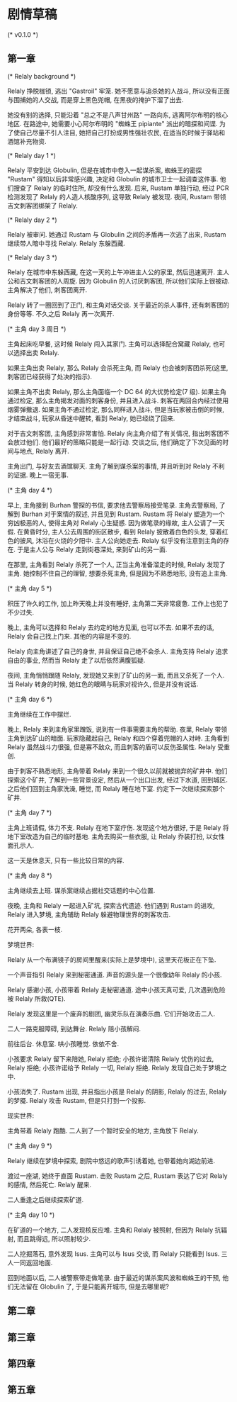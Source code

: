 # 剧情草稿

(* v0.1.0 *)

## 第一章

(* Relaly background *)

Relaly 挣脱枷锁, 逃出 "Gastroil" 牢笼. 她不愿意与追杀她的人战斗, 所以没有正面与围捕她的人交战, 而是穿上黑色兜帽, 在黑夜的掩护下溜了出去.

她没有别的选择, 只能沿着 "总之不是八声甘州路" 一路向东, 逃离阿尔布明的核心地区. 在路途中, 她需要小心阿尔布明的 "蜘蛛王 pipiante" 派出的暗探和间谍. 为了使自己尽量不引人注目, 她把自己打扮成男性强壮农民, 在适当的时候于驿站和酒馆补充物资.

(* Relaly day 1 *)

Relaly 平安到达 Globulin, 但是在城市中卷入一起谋杀案, 蜘蛛王的密探 "Rustam" 得知以后非常感兴趣, 决定和 Globulin 的城市卫士一起调查这件事. 他们搜查了 Relaly 的临时住所, 却没有什么发现. 后来, Rustam 单独行动, 经过 PCR 检测发现了 Relaly 的人造人核酸序列, 这导致 Relaly 被发现. 夜间, Rustam 带领吉文刺客团绑架了 Relaly.

(* Relaly day 2 *)

Relaly 被审问. 她通过 Rustam 与 Globulin 之间的矛盾再一次逃了出来, Rustam 继续带人暗中寻找 Relaly. Relaly 东躲西藏.

(* Relaly day 3 *)

Relaly 在城市中东躲西藏, 在这一天的上午冲进主人公的家里, 然后迅速离开. 主人公和吉文刺客团的人周旋. 因为 Globulin 的人讨厌刺客团, 所以他们实际上很被动. 主角解决了他们, 刺客团离开.

Relaly 转了一圈回到了正门, 和主角对话交谈. 关于最近的杀人事件, 还有刺客团的身份等等. 不久之后 Relaly 再一次离开.

(* 主角 day 3 周日 *)

主角起床吃早餐, 这时候 Relaly 闯入其家门. 主角可以选择配合窝藏 Relaly, 也可以选择出卖 Relaly.

如果主角出卖 Relaly, 那么 Relaly 会杀死主角, 而 Relaly 也会被刺客团杀死(这里, 刺客团已经获得了处决的指示).

如果主角不出卖 Relaly, 那么主角面临一个 DC 64 的大优势检定(7 级). 如果主角通过检定, 那么主角揭发对面的刺客身份, 并且进入战斗. 刺客在两回合内经过使用烟雾弹撤退. 如果主角不通过检定, 那么同样进入战斗, 但是当玩家被击倒的时候, 才结束战斗, 玩家从昏迷中醒转, 看到 Relaly, 她已经绕了回来.

对于吉文刺客团, 主角感到非常害怕. Relaly 向主角介绍了有关情况, 指出刺客团不会放过他们. 他们最好的策略只能是一起行动. 交谈之后, 他们确定了下次见面的时间与地点, Relaly 离开.

主角出门, 与好友去酒馆聊天. 主角了解到谋杀案的事情, 并且听到对 Relaly 不利的证据. 晚上一宿无事.

(* 主角 day 4 *)

早上, 主角接到 Burhan 警探的书信, 要求他去警察局接受笔录. 主角去警察局, 了解到 Burhan 对于案情的叙述, 并且见到 Rustam. Rustam 将 Relaly 塑造为一个穷凶极恶的人, 使得主角对 Relaly 心生疑惑. 因为做笔录的缘故, 主人公请了一天假. 在黄昏时分, 主人公去周围的街区散步, 看到 Relaly 披散着白色的头发, 穿着红色的披风, 沐浴在火烧的夕阳中. 主人公向她走去. Relaly 似乎没有注意到主角的存在. 于是主人公与 Relaly 走到街巷深处, 来到矿山的另一面.

在那里, 主角看到 Relaly 杀死了一个人, 正当主角准备溜走的时候, Relaly 发现了主角. 她控制不住自己的理智, 想要杀死主角, 但是因为不熟悉地形, 没有追上主角.

(* 主角 day 5 *)

积压了许久的工作, 加上昨天晚上并没有睡好, 主角第二天非常疲惫. 工作上也犯了不少过失.

晚上, 主角可以选择和 Relaly 去约定的地方见面, 也可以不去. 如果不去的话, Relaly 会自己找上门来. 其他的内容是不变的.

Relaly 向主角讲述了自己的身世, 并且保证自己绝不会杀人. 主角支持 Relaly 追求自由的事业, 然而当 Relaly 走了以后依然满腹狐疑.

夜间, 主角悄悄跟随 Relaly, 发现她又来到了矿山的另一面, 而且又杀死了一个人. 当 Relaly 转身的时候, 她红色的眼睛与玩家对视许久, 但是并没有说话.

(* 主角 day 6 *)

主角继续在工作中摆烂.

晚上, Relaly 来到主角家里蹭饭, 说到有一件事需要主角的帮助. 夜里, Relaly 带领主角到达矿山的暗面. 玩家隐藏起自己, Relaly 和四个穿着兜帽的人对峙. 主角看到 Relaly 虽然战斗力很强, 但是寡不敌众, 而且刺客的盾可以反伤圣属性. Relaly 受重创.

由于刺客不熟悉地形, 主角带着 Relaly 来到一个很久以前就被抛弃的矿井中. 他们探索这个矿井, 了解到一些背景设定, 然后从一个出口出发, 经过下水道, 回到城区. 之后他们回到主角家洗澡, 睡觉, 而 Relaly 睡在地下室. 约定下一次继续探索那个矿井.

(* 主角 day 7 *)

主角上班请假, 体力不支. Relaly 在地下室疗伤. 发现这个地方很好, 于是 Relaly 将地下室改造为自己的临时基地. 主角去购买一些衣服, 让 Relaly 乔装打扮, 以女性面孔示人.

这一天是休息天, 只有一些比较日常的内容.

(* 主角 day 8 *)

主角继续去上班. 谋杀案继续占据社交话题的中心位置.

夜晚, 主角和 Relaly 一起进入矿坑, 探索古代遗迹. 他们遇到 Rustam 的进攻, Relaly 进入梦境, 主角辅助 Relaly 躲避物理世界的刺客攻击.

花开两朵, 各表一枝.

梦境世界:

Relaly 从一个布满镜子的房间里醒来(实际上是梦境中), 这里天花板正在下坠.

一个声音指引 Relaly 来到秘密通道. 声音的源头是一个很像幼年 Relaly 的小孩.

Relaly 感谢小孩, 小孩带着 Relaly 走秘密通道. 途中小孩天真可爱, 几次遇到危险被 Relaly 所救(QTE).

Relaly 发现这里是一个废弃的剧团, 幽灵乐队在演奏乐曲. 它们开始攻击二人.

二人一路克服障碍, 到达舞台. Relaly 陪小孩解闷.

前往后台. 休息室. 哄小孩睡觉. 依依不舍.

小孩要求 Relaly 留下来陪她, Relaly 拒绝; 小孩许诺清除 Relaly 忧伤的过去, Relaly 拒绝; 小孩许诺给予 Relaly 一切, Relaly 拒绝. Relaly 发现自己处于梦境之中.

小孩消失了. Rustam 出现, 并且指出小孩是 Relaly 的阴影, Relaly 的过去, Relaly 的梦魇. Relaly 攻击 Rustam, 但是只打到一个投影.

现实世界:

主角带着 Relaly 跑酷. 二人到了一个暂时安全的地方, 主角放下 Relaly.

(* 主角 day 9 *)

Relaly 继续在梦境中探索, 剧院中悠远的歌声引诱着她, 也带着她向湖边前进.

渡过一座湖, 她终于直面 Rustam. 击败 Rustam 之后, Rustam 表达了它对 Relaly 的感情, 然后死亡. Relaly 醒来.

二人重逢之后继续探索矿道.


(* 主角 day 10 *)

在矿道的一个地方, 二人发现核反应堆. 主角和 Relaly 被照射, 但因为 Relaly 抗辐射, 而且跳得远, 所以照射较少.

二人挖掘落石, 意外发现 Isus. 主角可以与 Isus 交谈, 而 Relaly 只能看到 Isus. 三人一同返回地面.

回到地面以后, 二人被警察带走做笔录. 由于最近的谋杀案风波和蜘蛛王的干预, 他们无法留在 Globulin 了, 于是只能离开城市, 但是去哪里呢?

## 第二章

## 第三章

## 第四章

## 第五章
